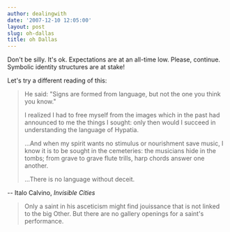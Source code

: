 ```yaml
---
author: dealingwith
date: '2007-12-10 12:05:00'
layout: post
slug: oh-dallas
title: oh Dallas
---
```


Don't be silly. It's ok. Expectations are at an all-time low. Please, continue. Symbolic identity structures are at stake!

Let's try a different reading of this:

> He said: "Signs are formed from language, but not the one you think you know."
>
> I realized I had to free myself from the images which in the past had announced to me the things I sought: only then would I succeed in understanding the language of Hypatia.
>
> ...And when my spirit wants no stimulus or nourishment save music, I know it is to be sought in the cemeteries: the musicians hide in the tombs; from grave to grave flute trills, harp chords answer one another.
> 
> ...There is no language without deceit.

-- Italo Calvino, _Invisible Cities_

> Only a saint in his asceticism might find jouissance that is not linked to the big Other. But there are no gallery openings for a saint's performance.
